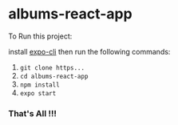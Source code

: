 # albums-react-app

To Run this project:

install [expo-cli](https://expo.io/) then run the following commands:

1. `git clone https...`
2. `cd albums-react-app`
3. `npm install`
4. `expo start`



### That's All !!!
